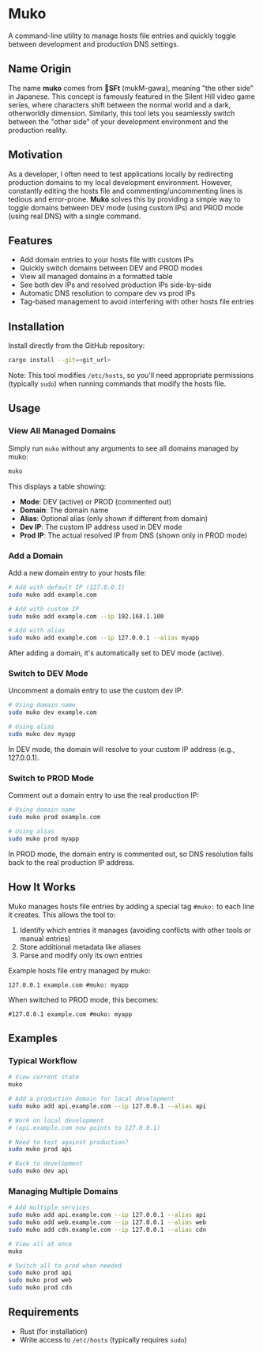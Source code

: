 # Muko

A command-line utility to manage hosts file entries and quickly toggle between development and production DNS settings.

## Name Origin

The name **muko** comes from **SFt** (mukM-gawa), meaning "the other side" in Japanese. This concept is famously featured in the Silent Hill video game series, where characters shift between the normal world and a dark, otherworldly dimension. Similarly, this tool lets you seamlessly switch between the "other side" of your development environment and the production reality.

## Motivation

As a developer, I often need to test applications locally by redirecting production domains to my local development environment. However, constantly editing the hosts file and commenting/uncommenting lines is tedious and error-prone. **Muko** solves this by providing a simple way to toggle domains between DEV mode (using custom IPs) and PROD mode (using real DNS) with a single command.

## Features

- Add domain entries to your hosts file with custom IPs
- Quickly switch domains between DEV and PROD modes
- View all managed domains in a formatted table
- See both dev IPs and resolved production IPs side-by-side
- Automatic DNS resolution to compare dev vs prod IPs
- Tag-based management to avoid interfering with other hosts file entries

## Installation

Install directly from the GitHub repository:

```bash
cargo install --git=<git_url>
```

Note: This tool modifies `/etc/hosts`, so you'll need appropriate permissions (typically `sudo`) when running commands that modify the hosts file.

## Usage

### View All Managed Domains

Simply run `muko` without any arguments to see all domains managed by muko:

```bash
muko
```

This displays a table showing:
- **Mode**: DEV (active) or PROD (commented out)
- **Domain**: The domain name
- **Alias**: Optional alias (only shown if different from domain)
- **Dev IP**: The custom IP address used in DEV mode
- **Prod IP**: The actual resolved IP from DNS (shown only in PROD mode)

### Add a Domain

Add a new domain entry to your hosts file:

```bash
# Add with default IP (127.0.0.1)
sudo muko add example.com

# Add with custom IP
sudo muko add example.com --ip 192.168.1.100

# Add with alias
sudo muko add example.com --ip 127.0.0.1 --alias myapp
```

After adding a domain, it's automatically set to DEV mode (active).

### Switch to DEV Mode

Uncomment a domain entry to use the custom dev IP:

```bash
# Using domain name
sudo muko dev example.com

# Using alias
sudo muko dev myapp
```

In DEV mode, the domain will resolve to your custom IP address (e.g., 127.0.0.1).

### Switch to PROD Mode

Comment out a domain entry to use the real production IP:

```bash
# Using domain name
sudo muko prod example.com

# Using alias
sudo muko prod myapp
```

In PROD mode, the domain entry is commented out, so DNS resolution falls back to the real production IP address.

## How It Works

Muko manages hosts file entries by adding a special tag `#muko:` to each line it creates. This allows the tool to:

1. Identify which entries it manages (avoiding conflicts with other tools or manual entries)
2. Store additional metadata like aliases
3. Parse and modify only its own entries

Example hosts file entry managed by muko:

```
127.0.0.1 example.com #muko: myapp
```

When switched to PROD mode, this becomes:

```
#127.0.0.1 example.com #muko: myapp
```

## Examples

### Typical Workflow

```bash
# View current state
muko

# Add a production domain for local development
sudo muko add api.example.com --ip 127.0.0.1 --alias api

# Work on local development
# (api.example.com now points to 127.0.0.1)

# Need to test against production?
sudo muko prod api

# Back to development
sudo muko dev api
```

### Managing Multiple Domains

```bash
# Add multiple services
sudo muko add api.example.com --ip 127.0.0.1 --alias api
sudo muko add web.example.com --ip 127.0.0.1 --alias web
sudo muko add cdn.example.com --ip 127.0.0.1 --alias cdn

# View all at once
muko

# Switch all to prod when needed
sudo muko prod api
sudo muko prod web
sudo muko prod cdn
```

## Requirements

- Rust (for installation)
- Write access to `/etc/hosts` (typically requires `sudo`)

